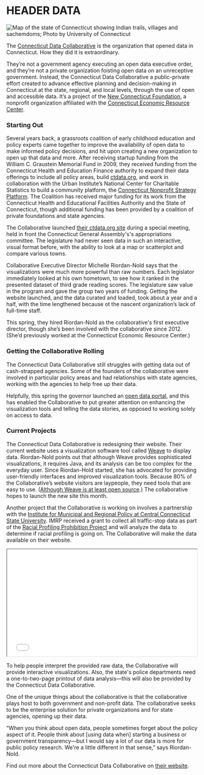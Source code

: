 # HEADER DATA

![Map of the state of Connecticut showing Indian trails, villages and sachemdoms; Photo by University of Connecticut](https://farm4.staticflickr.com/3597/3332840235_293c8e1f59_z.jpg "Map of the state of Connecticut showing Indian trails, villages and sachemdoms; Photo by University of Connecticut")

The [Connecticut Data Collaborative](http://www.ctdata.org) is the organization that opened data in Connecticut. How they did it is extraordinary.

They’re not a government agency executing an open data executive order, and they’re not a private organization foisting open data on an unreceptive government. Instead, the Connecticut Data Collaborative a public-private effort created to advance effective planning and decision-making in Connecticut at the state, regional, and local levels, through the use of open and accessible data. It’s a project of the [New Connecticut Foundation](http://www.cerc.com/Content/New_CT_Foundation.asp), a nonprofit organization affiliated with the [Connecticut Economic Resource Center](http://www.cerc.com/).

### Starting Out

Several years back, a grassroots coalition of early childhood education and policy experts came together to improve the availability of open data to make informed policy decisions, and hit upon creating a new organization to open up that data and more. After receiving startup funding from the William C. Graustein Memorial Fund in 2009, they received funding from the Connecticut Health and Education Finance authority to expand their data offerings to include all policy areas, build [ctdata.org](http://www.ctdata.org), and work in collaboration with the Urban Institute’s National Center for Charitable Statistics to build a community platform, the [Connecticut Nonprofit Strategy Platform](http://www.ctnonprofitstrategyplatform.org/). The Coalition has received major funding for its work from the Connecticut Health and Educational Facilities Authority and the State of Connecticut, though additional funding has been provided by a coalition of private foundations and state agencies.

The Collaborative launched [their ctdata.org site](http://www.ctdata.org) during a special meeting, held in front the Connecticut General Assembly's's appropriations committee. The legislature had never seen data in such an interactive, visual format before, with the ability to look at a map or scatterplot and compare various towns.

Collaborative Executive Director Michelle Riordan-Nold says that the visualizations were much more powerful than raw numbers. Each legislator immediately looked at his own hometown, to see how it ranked in the presented dataset of third grade reading scores. The legislature saw value in the program and gave the group two years of funding. Getting the website launched, and the data curated and loaded, took about a year and a half, with the time lengthened because ot the nascent organization’s lack of full-time staff.

This spring, they hired Riordan-Nold as the collaborative's first executive director, though she’s been involved with the collaborative since 2012. (She’d previously worked at the Connecticut Economic Resource Center.)

### Getting the Collaborative Rolling

The Connecticut Data Collaborative still struggles with getting data out of cash-strapped agencies. Some of the founders of the collaborative were involved in particular policy areas and had relationships with state agencies, working with the agencies to help free up their data.

Helpfully, this spring the governor launched an [open data portal](https://data.ct.gov/), and this has enabled the Collaborative to put greater attention on enhancing the visualization tools and telling the data stories, as opposed to working solely on access to data.

### Current Projects

The Connecticut Data Collaborative is redesigning their website. Their current website uses a visualization software tool called [Weave](https://www.oicweave.org/) to display data. Riordan-Nold points out that although Weave provides sophisticated visualizations, it requires Java, and its analysis can be too complex for the everyday user. Since Riordan-Hold started, she has advocated for providing user-friendly interfaces and improved visualization tools. Because 80% of the Collaborative’s website visitors are laypeople, they need tools that are easy to use. ([Although Weave is at least open source](https://github.com/IVPR/Weave).) The collaborative hopes to launch the new site this month.

Another project that the Collaborative is working on involves a partnership with the [Institute for Municipal and Regional Policy at Central Connecticut State University](http://web.ccsu.edu/imrp/). IMRP received a grant to collect all traffic-stop data as part of the [Racial Profiling Prohibition Project](http://www.ctrp3.org/) and will analyze the data to determine if racial profiling is going on. The Collaborative will make the data available on their website.

<iframe src="//player.vimeo.com/video/79840157" width="500" height="281" webkitallowfullscreen mozallowfullscreen allowfullscreen></iframe>

To help people interpret the provided raw data, the Collaborative will provide interactive visualizations. Also, the state's police departments need a one-to-two-page printout of data analysis—this will also be provided by the Connecticut Data Collaborative.

One of the unique things about the collaborative is that the collaborative plays host to both government and non-profit data. The collaborative seeks to be the enterprise solution for private organizations and for state agencies, opening up their data.

“When you think about open data, people sometimes forget about the policy aspect of it. People think about [using data when] starting a business or government transparency—but I would say a lot of our data is more for public policy research. We're a little different in that sense,” says Riordan-Nold.

Find out more about the Connecticut Data Collaborative on [their website](http://ctdata.org/).
